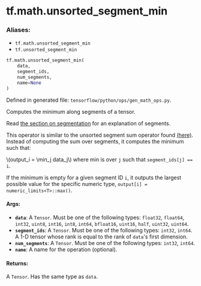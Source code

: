 <div itemscope itemtype="http://developers.google.com/ReferenceObject">
<meta itemprop="name" content="tf.math.unsorted_segment_min" />
<meta itemprop="path" content="Stable" />
</div>

# tf.math.unsorted_segment_min

### Aliases:

* `tf.math.unsorted_segment_min`
* `tf.unsorted_segment_min`

``` python
tf.math.unsorted_segment_min(
    data,
    segment_ids,
    num_segments,
    name=None
)
```



Defined in generated file: `tensorflow/python/ops/gen_math_ops.py`.

Computes the minimum along segments of a tensor.

Read
[the section on segmentation](https://tensorflow.org/api_guides/python/math_ops#segmentation)
for an explanation of segments.

This operator is similar to the unsorted segment sum operator found
[(here)](../../../api_docs/python/math_ops.md#UnsortedSegmentSum).
Instead of computing the sum over segments, it computes the minimum such that:

\\(output_i = \min_j data_j\\) where min is over `j` such
that `segment_ids[j] == i`.

If the minimum is empty for a given segment ID `i`, it outputs the largest
possible value for the specific numeric type,
`output[i] = numeric_limits<T>::max()`.

#### Args:

* <b>`data`</b>: A `Tensor`. Must be one of the following types: `float32`, `float64`, `int32`, `uint8`, `int16`, `int8`, `int64`, `bfloat16`, `uint16`, `half`, `uint32`, `uint64`.
* <b>`segment_ids`</b>: A `Tensor`. Must be one of the following types: `int32`, `int64`.
    A 1-D tensor whose rank is equal to the rank of `data`'s
    first dimension.
* <b>`num_segments`</b>: A `Tensor`. Must be one of the following types: `int32`, `int64`.
* <b>`name`</b>: A name for the operation (optional).


#### Returns:

A `Tensor`. Has the same type as `data`.